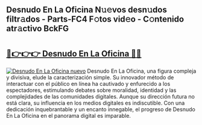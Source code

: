 ## Desnudo En La Oficina N𝚞𝚎vos desn𝚞dos filtr𝚊dos - Parts-FC4 F𝚘tos vid𝚎o - C𝚘ntenido atr𝚊ctivo BckFG

# <h2><a href="http://mbcpdf.tromn.icu/?c=Desnudo+En+La+Oficina">🔗👉👉👉 Desnudo En La Oficina 🔗🔗</a></h2>

[![Desnudo En La Oficina nuevo](https://i.imgur.com/pEAQMta.gif)](http://mbcpdf.tromn.icu/?c=Desnudo+En+La+Oficina)
Desnudo En La Oficina, una figura compleja y divisiva, elude la caracterización simple. Su innovador método de interactuar con el público en línea ha cautivado y enfurecido a los espectadores, estimulando debates sobre moralidad, identidad y las complejidades de las comunidades digitales. Aunque su dirección futura no está clara, su influencia en los medios digitales es indiscutible. Con una dedicación inquebrantable y un encanto innegable, el progreso de Desnudo En La Oficina en el panorama digital es imparable.
